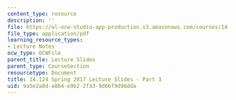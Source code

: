 ```yaml
---
content_type: resource
description: ''
file: https://ol-ocw-studio-app-production.s3.amazonaws.com/courses/14-124-microeconomic-theory-iv-spring-2017/9a5e2a8da8b4e9b22fa39d66f9d98dda_MIT14_124S17_Slide3.pdf
file_type: application/pdf
learning_resource_types:
- Lecture Notes
ocw_type: OCWFile
parent_title: Lecture Slides
parent_type: CourseSection
resourcetype: Document
title: 14.124 Spring 2017 Lecture Slides - Part 3
uid: 9a5e2a8d-a8b4-e9b2-2fa3-9d66f9d98dda
---
```

